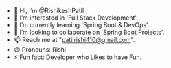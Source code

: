 - 👋 Hi, I’m @RishikeshPatil
- 👀 I’m interested in 'Full Stack Development'. 
- 🌱 I’m currently learning 'Spring Boot & DevOps'. 
- 💞️ I’m looking to collaborate on 'Spring Boot Projects'.
- 📫 Reach me at "patilrishi410@gmail.com".
- 😄 Pronouns: Rishi
- ⚡ Fun fact: Developer who Likes to have Fun.

<!---
RishikeshPatill/RishikeshPatill is a ✨ special ✨ repository because its `README.md` (this file) appears on your GitHub profile.
You can click the Preview link to take a look at your changes.
--->
